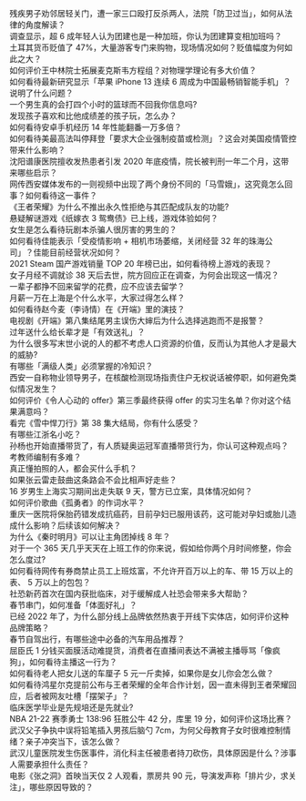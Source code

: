 残疾男子劝邻居轻关门，遭一家三口殴打反杀两人，法院「防卫过当」，如何从法律的角度解读？  
调查显示，超 6 成年轻人认为团建也是一种加班，你认为团建算变相加班吗？  
土耳其货币贬值了 47%，大量游客专门来购物，现场情况如何？贬值幅度为何如此之大？  
如何评价王中林院士拓展麦克斯韦方程组？对物理学理论有多大价值？  
如何看待最新研究显示「苹果 iPhone 13 连续 6 周成为中国最畅销智能手机」？说明了什么问题？  
一个男生真的会打四个小时的篮球而不回我你信息吗?  
发现孩子喜欢和比他成绩差的孩子玩，怎么办？  
如何看待安卓手机经历 14 年性能翻番一万多倍？  
如何看待美最高法叫停拜登「要求大企业强制疫苗或检测」？这会对美国疫情管控带来什么影响？  
沈阳谱康医院擅收发热患者引发 2020 年底疫情，院长被判刑一年二个月，这带来哪些启示？  
网传西安媒体发布的一则视频中出现了两个身份不同的「马雪娥」，这究竟怎么回事？如何看待这一事件？  
《王者荣耀》为什么不推出永久性拒绝与其匹配成队友的功能?  
悬疑解谜游戏《纸嫁衣 3 鸳鸯债》已上线，游戏体验如何？  
女生是怎么看待玩剧本杀骗人很厉害的男生的？  
如何看待佳能表示「受疫情影响 + 相机市场萎缩，关闭经营 32 年的珠海公司」？佳能目前经营状况如何？  
2021 Steam 国产游戏销量 TOP 20 年榜已出，如何看待榜上游戏的表现？  
女子月经不调就诊 38 天后去世，院方回应正在调查，为何会出现这一情况？  
一辈子都挣不回来留学的花费，应不应该去留学？  
月薪一万在上海是个什么水平，大家过得怎么样？  
如何看待赵今麦（李诗情）在《开端》里的演技？  
电视剧《开端》第八集结尾男主误伤大婶后为什么选择逃跑而不是报警？  
过年送什么给长辈才是「有效送礼」？  
为什么很多写末世小说的人的都不考虑人口资源的价值，反而认为其他人才是最大的威胁?  
有哪些「满级人类」必须掌握的冷知识？  
西安一自称物业领导男子，在核酸检测现场指责住户无权说话被停职，如何避免类似情况发生？  
如何评价《令人心动的 offer》第三季最终获得 offer 的实习生名单？你对这个结果满意吗？  
看完《雪中悍刀行》第 38 集大结局，你有什么感受？  
有哪些江浙名小吃？  
孙杨也开始直播带货了，有人质疑奥运冠军直播带货行为，你认可这种观点吗？  
考教师编制有多难？  
真正懂拍照的人，都会买什么手机？  
如果张云雷走鼓曲这条路会不会比相声好走些？  
16 岁男生上海实习期间出走失联 9 天，警方已立案，具体情况如何？  
如何评价歌曲《孤勇者》的作词水平？  
重庆一医院将保胎药错发成抗癌药，目前孕妇已服用该药，这可能对孕妇或胎儿造成什么影响？后续该如何解决？  
为什么《秦时明月》可以让主角团掉线 8 年？  
对于一个 365 天几乎天天在上班工作的你来说，假如给你两个月时间修整，你会怎么度过?  
如何看待网传有券商禁止员工上班炫富，不允许开百万以上的车、带 15 万以上的表、 5 万以上的包包？  
社恐新药首次在国内获批临床，对于缓解成人社恐会带来多大帮助？  
春节串门，如何准备「体面好礼」？  
已经 2022 年了，为什么部分线上品牌依然热衷于开线下实体店，如何评价这种品牌策略？  
春节自驾出行，有哪些途中必备的汽车用品推荐？  
屈臣氏 1 分钱买面膜活动难提货，消费者在直播间表达不满被主播辱骂「像疯狗」，如何看待主播这一行为？  
如何看待老人把女儿送的车厘子 5 元一斤卖掉，如果你是女儿你会怎么做？  
如何看待鸿星尔克提前公布与王者荣耀的全年合作计划，因一直未得到王者荣耀回应，后者被网友吐槽「摆架子」？  
临床医学毕业是先规培还是先就业?  
NBA 21-22 赛季勇士 138:96 狂胜公牛 42 分，库里 19 分，如何评价这场比赛？  
武汉父子争执中误将铅笔插入男孩后脑勺 7cm，为何父母教育子女时很难控制情绪？亲子冲突当下，该怎么做？  
武汉儿童医院发生伤医事件，消化科主任被患者持刀砍伤，具体原因是什么？涉事人需要承担什么责任？  
电影《张之洞》首映当天仅 2 人观看，票房共 90 元，导演发声称「排片少，求关注」，哪些原因导致的？  
